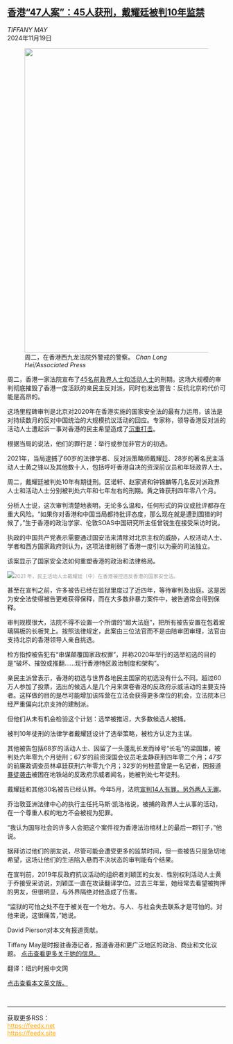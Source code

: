 <!--1731998221000-->
[香港“47人案”：45人获刑，戴耀廷被判10年监禁](https://cn.nytimes.com/china/20241119/hong-kong-democrats-sentenced/)
------

<address>TIFFANY MAY</address><time pudate="2024-11-19 02:21:16" datetime="2024-11-19 02:21:16">2024年11月19日</time><figure><img src="https://images.weserv.nl/?url=static01.nyt.com/images/2024/11/19/multimedia/19hongkong-democrats-01-jghf/19hongkong-democrats-01-jghf-master1050.jpg" width="1050" height="700"><figcaption>周二，在香港西九龙法院外警戒的警察。 <cite>Chan Long Hei/Associated Press</cite></figcaption></figure><section><p>周二，香港一家法院宣布了<a href="https://www.nytimes.com/interactive/2023/02/06/world/asia/hong-kong-47-democracy-trial.html">45名前政界人士和活动人士</a>的刑期。这场大规模的审判彻底摧毁了香港一度活跃的亲民主反对派，同时也发出警告：反抗北京的代价可能是高昂的。</p><p>这场里程碑审判是北京对2020年在香港实施的国家安全法的最有力运用，该法是对持续数月的反对中国统治的大规模抗议活动的回应。专家称，领导香港反对派的活动人士遭起诉一事对香港的民主希望造成了<a href="https://cn.nytimes.com/china/20230207/hong-kong-47-security-law/">沉重打击</a>。</p><p>根据当局的说法，他们的罪行是：举行或参加非官方的初选。</p><p>2021年，当局逮捕了60岁的法律学者、反对派策略师戴耀廷、28岁的著名民主活动人士黄之锋以及其他数十人，包括呼吁香港自决的资深前议员和年轻政界人士。</p><p>周二，戴耀廷被判处10年有期徒刑。区诺轩、赵家贤和钟锦麟等几名反对派政界人士和活动人士分别被判处六年和七年左右的刑期。黄之锋获刑四年零八个月。</p><p>分析人士说，这次审判清楚地表明，无论多么温和，任何形式的异议或批评都存在重大风险。“如果你对香港和中国当局都持批评态度，那么现在就是遭到围猎的时候了，”生于香港的政治学家、伦敦SOAS中国研究所主任曾锐生在接受采访时说。</p><p>执政的中国共产党表示需要通过国安法来清除对北京主权的威胁，人权活动人士、学者和西方国家政府则认为，这项法律削弱了香港一度引以为豪的司法独立。</p><p>该案显示了国家安全法如何重塑香港的政治和法律格局。</p><p><img src="https://images.weserv.nl/?url=static01.nyt.com/images/2024/11/19/multimedia/19hongkong-democrats01-jcgm/19hongkong-democrats01-jcgm-master1050.jpg"><small style="color: #999;">2021 年，民主活动人士戴耀廷（中）在香港被控违反香港的国家安全法。</small></p><p>甚至在宣判之前，许多被告已经在监狱里度过了近四年，等待审判及出庭。这是因为安全法使得被告更难获得保释，而在大多数非暴力案件中，被告通常会得到保释。</p><p>审判规模很大，法院不得不设置一个所谓的“超大法庭”，把所有被告安置在包着玻璃隔板的长板凳上。按照法律规定，此案由三位法官而不是由陪审团审理，法官由支持北京的香港领导人亲自挑选。</p><p>检方指控被告犯有“串谋颠覆国家政权罪”，并称2020年举行的选举初选的目的是“破坏、摧毁或推翻……现行香港特区政治制度和架构”。</p><p>亲民主派曾表示，香港的初选与世界各地民主国家的初选没有什么不同。超过60万人参加了投票，选出的候选人是几个月来席卷香港的反政府示威活动的主要支持者。这样做的目的是尽可能增加该阵营在立法会获得更多席位的机会，立法院本已经严重偏向北京支持的建制派。</p><p>但他们从未有机会检验这个计划：选举被推迟，大多数候选人被捕。</p><p>被判10年徒刑的法律学者戴耀廷设计了选举策略，被检方认定为主谋。</p><p>其他被告包括68岁的活动人士、因留了一头蓬乱长发而绰号“长毛”的梁国雄，被判处六年零九个月徒刑；67岁的前资深国会议员毛孟静获刑四年零二个月；47岁的前廉政调查员林卓廷获刑六年零九个月；32岁的何桂蓝曾是一名记者，因报道<a href="https://cn.nytimes.com/china/20190723/hong-kong-protest-mob-attack-yuen-long/" title="Link: https://cn.nytimes.com/china/20190723/hong-kong-protest-mob-attack-yuen-long/">暴徒袭击</a>被困在地铁站的反政府示威者闻名，她被判处七年徒刑。</p><p>戴耀廷和其他30名被告已经认罪。今年5月，法院<a href="https://cn.nytimes.com/china/20240530/hong-kong-national-security/" title="Link: https://cn.nytimes.com/china/20240530/hong-kong-national-security/">宣判14人有罪，另外两人无罪</a>。</p><p>乔治敦亚洲法律中心的执行主任托马斯·凯洛格说，被捕的政界人士从事的活动，在一个尊重人权的地方不会被视为犯罪。</p><p>“我认为国际社会的许多人会把这个案件视为香港法治棺材上的最后一颗钉子，”他说。</p><p>据拜访过他们的朋友说，尽管可能会遭受更多的监禁时间，但一些被告只是急切地希望，这场让他们的生活陷入悬而不决状态的审判能有个结果。</p><p>在宣判前，2019年反政府抗议活动的组织者刘颖匡的女友、性别权利活动人士黄于乔接受采访说，刘颖匡一直在攻读翻译学位。过去三年里，她经常去看望被拘押的男友，但很明显，与外界隔绝对他造成了伤害。</p><p>“监狱的可怕之处不在于被关在一个地方。与人、与社会失去联系才是可怕的。对他来说，这很痛苦，”她说。</p></section><footer><p>David Pierson对本文有报道贡献。</p><p>Tiffany May是时报驻香港记者，报道香港和更广泛地区的政治、商业和文化议题。 <a rel="nofollow" target="_blank" href="https://www.nytimes.com/by/tiffany-may">点击查看更多关于她的信息。</a></p><p>翻译：纽约时报中文网</p><p><a rel="nofollow" target="_blank" href="https://www.nytimes.com/2024/11/18/world/asia/hong-kong-democrats-sentenced.html">点击查看本文英文版。</a></p></footer><br><hr><div>获取更多RSS：<br><a href="https://feedx.net" style="color:orange" target="_blank">https://feedx.net</a> <br><a href="https://feedx.site" style="color:orange" target="_blank">https://feedx.site</a><br></div>

